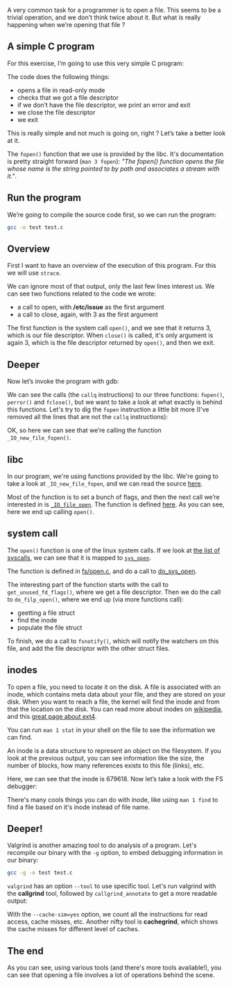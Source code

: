 A very common task for a programmer is to open a file. This seems to be a trivial operation, and we don’t think twice about it. But what is really happening when we’re opening that file ?

## A simple C program

For this exercise, I’m going to use this very simple C program:

<script src="https://gist.github.com/franckcuny/d208c34a0b8397f3e4ca.js"></script>

The code does the following things:

* opens a file in read-only mode
* checks that we got a file descriptor
* if we don’t have the file descriptor, we print an error and exit
* we close the file descriptor
* we exit

This is really simple and not much is going on, right ? Let’s take a better look at it.

The `fopen()` function that we use is provided by the libc. It's documentation is pretty straight forward (`man 3 fopen`): *"The fopen() function opens the file whose name is the string pointed to by path and associates a stream with it."*.

## Run the program

We’re going to compile the source code first, so we can run the program:

```bash
gcc -o test test.c
```

## Overview

First I want to have an overview of the execution of this program. For this we will use `strace`.

<script src="https://gist.github.com/franckcuny/7b9b9ab4fdccab364674.js"></script>

We can ignore most of that output, only the last few lines interest us. We can see two functions related to the code we wrote:

* a call to open, with **/etc/issue** as the first argument
* a call to close, again, with 3 as the first argument

The first function is the system call `open()`, and we see that it returns 3, which is our file descriptor. When `close()` is called, it's only argument is again 3, which is the file descriptor returned by `open()`, and then we exit.

## Deeper

Now let’s invoke the program with gdb:

<script src="https://gist.github.com/franckcuny/5ab16ac3a075200aafa1.js"></script>

We can see the calls (the `callq` instructions) to our three functions: `fopen()`, `perror()` and `fclose()`, but we want to take a look at what exactly is behind this functions. Let's try to dig the `fopen` instruction a little bit more (I've removed all the lines that are not the `callq` instructions):

<script src="https://gist.github.com/franckcuny/1d7883696306611e9bd3.js"></script>

OK, so here we can see that we’re calling the function `_IO_new_file_fopen()`.

## libc

In our program, we're using functions provided by the libc. We're going to take a look at `_IO_new_file_fopen`, and we can read the source [here](http://fxr.watson.org/fxr/source/libio/fileops.c?v=GLIBC27#L252).

Most of the function is to set a bunch of flags, and then the next call we’re interested in is [`_IO_file_open`](http://fxr.watson.org/fxr/source/libio/fileops.c?v=GLIBC27#L335). The function is defined [here](http://fxr.watson.org/fxr/source/libio/fileops.c?v=GLIBC27#L217). As you can see, here we end up calling `open()`.

## system call

The `open()` function is one of the linux system calls. If we look at [the list of syscalls](http://lxr.free-electrons.com/source/include/linux/syscalls.h), we can see that it is mapped to [`sys_open`](http://lxr.free-electrons.com/source/include/linux/syscalls.h#L512).

The function is defined in [fs/open.c](http://lxr.free-electrons.com/source/fs/open.c#L992), and do a call to [do_sys_open](http://lxr.free-electrons.com/source/fs/open.c#L964).

The interesting part of the function starts with the call to `get_unused_fd_flags()`, where we get a file descriptor. Then we do the call to `do_filp_open()`, where we end up (via more functions call):

* geetting a file struct
* find the inode
* populate the file struct

To finish, we do a call to `fsnotify()`, which will notify the watchers on this file, and add the file descriptor with the other struct files.

## inodes

To open a file, you need to locate it on the disk. A file is associated with an inode, which contains meta data about your file, and they are stored on your disk. When you want to reach a file, the kernel will find the inode and from that the location on the disk. You can read more about inodes on [wikipedia](https://en.wikipedia.org/wiki/Inode), and this [great page about ext4](https://ext4.wiki.kernel.org/index.php/Ext4_Disk_Layout).

You can run `man 1 stat` in your shell on the file to see the information we can find.

<script src="https://gist.github.com/franckcuny/0104bdea0e515f809ad4.js"></script>

An inode is a data structure to represent an object on the filesystem.  If you look at the previous output, you can see information like the size, the number of blocks, how many references exists to this file (links), etc.

Here, we can see that the inode is 679618. Now let’s take a look with the FS debugger:

<script src="https://gist.github.com/franckcuny/016e6fc5be47a1fd4b4b.js"></script>

There's many cools things you can do with inode, like using `man 1 find` to find a file based on it's inode instead of file name.

## Deeper!

Valgrind is another amazing tool to do analysis of a program. Let's recompile our binary with the `-g` option, to embed debugging information in our binary:

```bash
gcc -g -o test test.c
```

`valgrind` has an option `--tool` to use specific tool. Let's run valgrind with the **callgrind** tool, followed by `callgrind_annotate` to get a more readable output:

<script src="https://gist.github.com/franckcuny/313fb41e150dfb28a2f7.js"></script>

With the `--cache-sim=yes` option, we count all the instructions for read access, cache misses, etc. Another nifty tool is **cachegrind**, which shows the cache misses for different level of caches.

<script src="https://gist.github.com/franckcuny/71c1ae266b26aa8bf6e1.js"></script>

## The end

As you can see, using various tools (and there's more tools available!), you can see that opening a file involves a lot of operations behind the scene.
